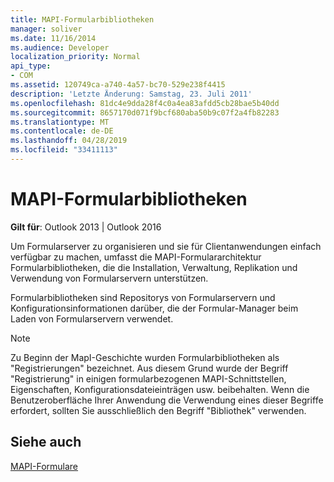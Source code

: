 ```yaml
---
title: MAPI-Formularbibliotheken
manager: soliver
ms.date: 11/16/2014
ms.audience: Developer
localization_priority: Normal
api_type:
- COM
ms.assetid: 120749ca-a740-4a57-bc70-529e238f4415
description: 'Letzte Änderung: Samstag, 23. Juli 2011'
ms.openlocfilehash: 81dc4e9dda28f4c0a4ea83afdd5cb28bae5b40dd
ms.sourcegitcommit: 8657170d071f9bcf680aba50b9c07f2a4fb82283
ms.translationtype: MT
ms.contentlocale: de-DE
ms.lasthandoff: 04/28/2019
ms.locfileid: "33411113"
---
```

# <a name="mapi-form-libraries"></a>MAPI-Formularbibliotheken

  
  
**Gilt für**: Outlook 2013 | Outlook 2016 
  
Um Formularserver zu organisieren und sie für Clientanwendungen einfach verfügbar zu machen, umfasst die MAPI-Formulararchitektur Formularbibliotheken, die die Installation, Verwaltung, Replikation und Verwendung von Formularservern unterstützen.
  
Formularbibliotheken sind Repositorys von Formularservern und Konfigurationsinformationen darüber, die der Formular-Manager beim Laden von Formularservern verwendet. 
  
> [!NOTE]
> Zu Beginn der MapI-Geschichte wurden Formularbibliotheken als "Registrierungen" bezeichnet. Aus diesem Grund wurde der Begriff "Registrierung" in einigen formularbezogenen MAPI-Schnittstellen, Eigenschaften, Konfigurationsdateieinträgen usw. beibehalten. Wenn die Benutzeroberfläche Ihrer Anwendung die Verwendung eines dieser Begriffe erfordert, sollten Sie ausschließlich den Begriff "Bibliothek" verwenden. 
  
## <a name="see-also"></a>Siehe auch



[MAPI-Formulare](mapi-forms.md)

